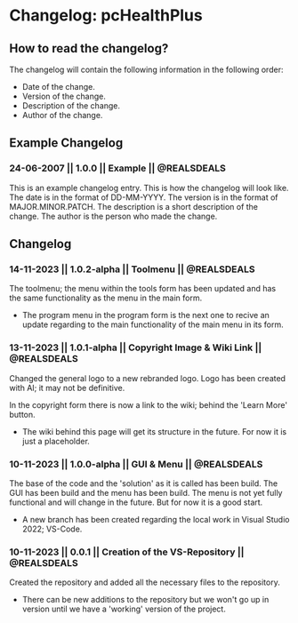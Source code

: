 # Changelog: pcHealthPlus

## How to read the changelog?
The changelog will contain the following information in the following order:
- Date of the change.
- Version of the change.
- Description of the change.
- Author of the change.

## Example Changelog

### 24-06-2007 || 1.0.0 || Example || @REALSDEALS
This is an example changelog entry. This is how the changelog will look like. The date is in the format of DD-MM-YYYY. The version is in the format of MAJOR.MINOR.PATCH. The description is a short description of the change. The author is the person who made the change.

## Changelog

### 14-11-2023 || 1.0.2-alpha || Toolmenu || @REALSDEALS
The toolmenu; the menu within the tools form has been updated and has the same functionality as the menu in the main form.
- The program menu in the program form is the next one to recive an update regarding to the main functionality of the main menu in its form.

### 13-11-2023 || 1.0.1-alpha || Copyright Image & Wiki Link || @REALSDEALS
Changed the general logo to a new rebranded logo. Logo has been created with AI; it may not be definitive.

In the copyright form there is now a link to the wiki; behind the 'Learn More' button.
- The wiki behind this page will get its structure in the future. For now it is just a placeholder.

### 10-11-2023 || 1.0.0-alpha || GUI & Menu || @REALSDEALS
The base of the code and the 'solution' as it is called has been build.
The GUI has been build and the menu has been build. The menu is not yet fully functional and will change in the future. But for now it is a good start.

- A new branch has been created regarding the local work in Visual Studio 2022; VS-Code.

### 10-11-2023 || 0.0.1 || Creation of the VS-Repository || @REALSDEALS
Created the repository and added all the necessary files to the repository.
- There can be new additions to the repository but we won't go up in version until we have a 'working' version of the project.